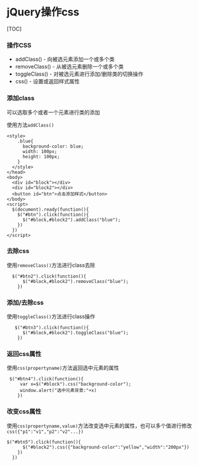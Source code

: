 # jQuery操作css



[TOC]

### 操作CSS

- addClass() - 向被选元素添加一个或多个类
- removeClass() - 从被选元素删除一个或多个类
- toggleClass() - 对被选元素进行添加/删除类的切换操作
- css() - 设置或返回样式属性

### 添加class

可以选取多个或者一个元素进行类的添加

使用方法`addClass()`

```
<style>
    .blue{
      background-color: blue;
      width: 100px;
      height: 100px;
    }
  </style>
</head>
<body>
  <div id="block"></div>
  <div id="block2"></div>
  <button id="btn">点击添加样式</button>
</body>
<script>
  $(document).ready(function(){
    $("#btn").click(function(){
      $("#block,#block2").addClass("blue");
    })
  })
</script>
```

### 去除css

使用`removeClass()`方法进行class去除

```
  $("#btn2").click(function(){
      $("#block,#block2").removeClass("blue");
    })
```

### 添加/去除css

使用`toggleClass()`方法进行class操作

```
   $("#btn3").click(function(){
      $("#block,#block2").toggleClass("blue");
    })
```

### 返回css属性

使用`css(propertyname)`方法返回选中元素的属性

```
 $("#btn4").click(function(){
     var x=$("#block").css("background-color");
     window.alert("选中元素背景:"+x)
    })
```

### 改变css属性

使用`css(propertyname,value)`方法改变选中元素的属性，也可以多个值进行修改`css({"p1":"v1","p2":"v2"...})`

```
$("#btn5").click(function(){
      $("#block2").css({"background-color":"yellow","width":"200px"})
    })
  })
```

